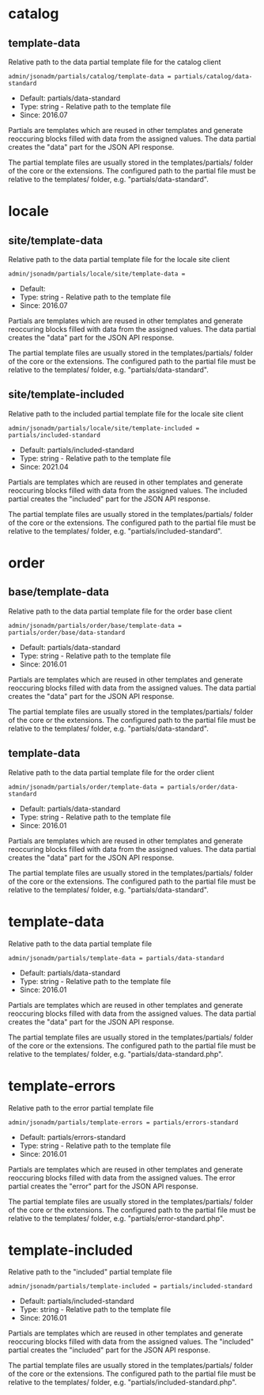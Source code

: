 
# catalog
## template-data

Relative path to the data partial template file for the catalog client

```
admin/jsonadm/partials/catalog/template-data = partials/catalog/data-standard
```

* Default: partials/data-standard
* Type: string - Relative path to the template file
* Since: 2016.07

Partials are templates which are reused in other templates and generate
reoccuring blocks filled with data from the assigned values. The data
partial creates the "data" part for the JSON API response.

The partial template files are usually stored in the templates/partials/ folder
of the core or the extensions. The configured path to the partial file must
be relative to the templates/ folder, e.g. "partials/data-standard".


# locale
## site/template-data

Relative path to the data partial template file for the locale site  client

```
admin/jsonadm/partials/locale/site/template-data = 
```

* Default: 
* Type: string - Relative path to the template file
* Since: 2016.07

Partials are templates which are reused in other templates and generate
reoccuring blocks filled with data from the assigned values. The data
partial creates the "data" part for the JSON API response.

The partial template files are usually stored in the templates/partials/ folder
of the core or the extensions. The configured path to the partial file must
be relative to the templates/ folder, e.g. "partials/data-standard".


## site/template-included

Relative path to the included partial template file for the locale site  client

```
admin/jsonadm/partials/locale/site/template-included = partials/included-standard
```

* Default: partials/included-standard
* Type: string - Relative path to the template file
* Since: 2021.04

Partials are templates which are reused in other templates and generate
reoccuring blocks filled with data from the assigned values. The included
partial creates the "included" part for the JSON API response.

The partial template files are usually stored in the templates/partials/ folder
of the core or the extensions. The configured path to the partial file must
be relative to the templates/ folder, e.g. "partials/included-standard".


# order
## base/template-data

Relative path to the data partial template file for the order base client

```
admin/jsonadm/partials/order/base/template-data = partials/order/base/data-standard
```

* Default: partials/data-standard
* Type: string - Relative path to the template file
* Since: 2016.01

Partials are templates which are reused in other templates and generate
reoccuring blocks filled with data from the assigned values. The data
partial creates the "data" part for the JSON API response.

The partial template files are usually stored in the templates/partials/ folder
of the core or the extensions. The configured path to the partial file must
be relative to the templates/ folder, e.g. "partials/data-standard".


## template-data

Relative path to the data partial template file for the order client

```
admin/jsonadm/partials/order/template-data = partials/order/data-standard
```

* Default: partials/data-standard
* Type: string - Relative path to the template file
* Since: 2016.01

Partials are templates which are reused in other templates and generate
reoccuring blocks filled with data from the assigned values. The data
partial creates the "data" part for the JSON API response.

The partial template files are usually stored in the templates/partials/ folder
of the core or the extensions. The configured path to the partial file must
be relative to the templates/ folder, e.g. "partials/data-standard".


# template-data

Relative path to the data partial template file

```
admin/jsonadm/partials/template-data = partials/data-standard
```

* Default: partials/data-standard
* Type: string - Relative path to the template file
* Since: 2016.01

Partials are templates which are reused in other templates and generate
reoccuring blocks filled with data from the assigned values. The data
partial creates the "data" part for the JSON API response.

The partial template files are usually stored in the templates/partials/ folder
of the core or the extensions. The configured path to the partial file must
be relative to the templates/ folder, e.g. "partials/data-standard.php".


# template-errors

Relative path to the error partial template file

```
admin/jsonadm/partials/template-errors = partials/errors-standard
```

* Default: partials/errors-standard
* Type: string - Relative path to the template file
* Since: 2016.01

Partials are templates which are reused in other templates and generate
reoccuring blocks filled with data from the assigned values. The error
partial creates the "error" part for the JSON API response.

The partial template files are usually stored in the templates/partials/ folder
of the core or the extensions. The configured path to the partial file must
be relative to the templates/ folder, e.g. "partials/error-standard.php".


# template-included

Relative path to the "included" partial template file

```
admin/jsonadm/partials/template-included = partials/included-standard
```

* Default: partials/included-standard
* Type: string - Relative path to the template file
* Since: 2016.01

Partials are templates which are reused in other templates and generate
reoccuring blocks filled with data from the assigned values. The "included"
partial creates the "included" part for the JSON API response.

The partial template files are usually stored in the templates/partials/ folder
of the core or the extensions. The configured path to the partial file must
be relative to the templates/ folder, e.g. "partials/included-standard.php".
